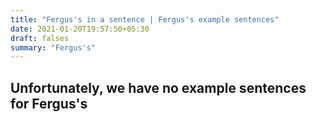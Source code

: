 ```yaml
---
title: "Fergus's in a sentence | Fergus's example sentences"
date: 2021-01-20T19:57:50+05:30
draft: falses
summary: "Fergus's"
---
```

## Unfortunately, we have no example sentences for Fergus's                 
